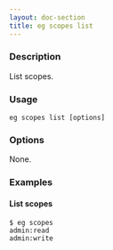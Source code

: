 ```yaml
---
layout: doc-section
title: eg scopes list
---
```


### Description

List scopes.

### Usage

```shell
eg scopes list [options]
```

### Options

None.

### Examples

#### List scopes

```shell
$ eg scopes
admin:read
admin:write
```
